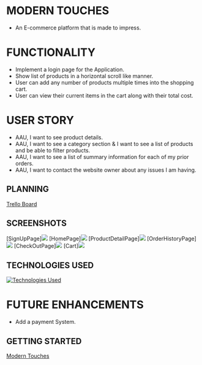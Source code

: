 # MODERN TOUCHES
 
* An E-commerce platform that is made to impress.

# FUNCTIONALITY 

* Implement a login page for the Application.
* Show list of products in a horizontal scroll like manner.
* User can add any number of products multiple times into the shopping cart.
* User can view their current items in the cart along with their total cost.

# USER STORY

* AAU, I want to see product details.
* AAU, I want to see a category section & I want to see a list of products and be able to filter products.
* AAU, I want to see a list of summary information for each of my prior orders.
* AAU, I want to contact the website owner about any issues I am having.

## PLANNING

[Trello Board](https://trello.com/b/c6Ql5rcM/modern-touches)


## SCREENSHOTS
[SignUpPage]<img src ="https://i.imgur.com/Qbvb92k.png">
[HomePage]<img src ="https://i.imgur.com/LdACAKA.png">
[ProductDetailPage]<img src ="https://i.imgur.com/Byps8Hd.png">
[OrderHistoryPage]<img src ="https://i.imgur.com/rXHpbTO.png">
[CheckOutPage]<img src ="https://i.imgur.com/VBI8lUh.png">
[Cart]<img src ="https://i.imgur.com/pjFYYdg.png">



## TECHNOLOGIES USED

[![Technologies Used](https://skillicons.dev/icons?i=react,js,mongodb,nodejs,express,github,heroku,html,css,visualstudio,bootstrap,styledcomponents,flutter&perline=3)](https://skillicons.dev)

# FUTURE ENHANCEMENTS

* Add a payment System.

## GETTING STARTED

[Modern Touches]()